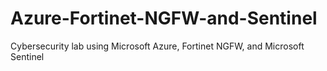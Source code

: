 # Azure-Fortinet-NGFW-and-Sentinel
Cybersecurity lab using Microsoft Azure, Fortinet NGFW, and Microsoft Sentinel
